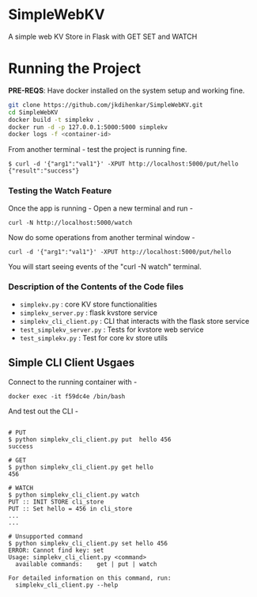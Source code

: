 # SimpleWebKV

A simple web KV Store in Flask with GET SET and WATCH

# Running the Project

**PRE-REQS**: Have docker installed on the system setup and working fine.


```bash
git clone https://github.com/jkdihenkar/SimpleWebKV.git
cd SimpleWebKV
docker build -t simplekv .
docker run -d -p 127.0.0.1:5000:5000 simplekv
docker logs -f <container-id>
```

From another terminal - test the project is running fine.

```
$ curl -d '{"arg1":"val1"}' -XPUT http://localhost:5000/put/hello 
{"result":"success"}
```

### Testing the Watch Feature

Once the app is running - Open a new terminal and run - 
```
curl -N http://localhost:5000/watch
```

Now do some operations from another terminal window - 

```
curl -d '{"arg1":"val1"}' -XPUT http://localhost:5000/put/hello 
```

You will start seeing events of the "curl -N watch" terminal.

### Description of the Contents of the Code files

* `simplekv.py` : core KV store functionalities
* `simplekv_server.py` : flask kvstore service
* `simplekv_cli_client.py` : CLI that interacts with the flask store service
* `test_simplekv_server.py` : Tests for kvstore web service
* `test_simplekv.py` : Test for core kv store utils

## Simple CLI Client Usgaes

Connect to the running container with - 

```
docker exec -it f59dc4e /bin/bash
```

And test out the CLI - 

```

# PUT
$ python simplekv_cli_client.py put  hello 456
success

# GET
$ python simplekv_cli_client.py get hello
456

# WATCH
$ python simplekv_cli_client.py watch
PUT :: INIT STORE cli_store
PUT :: Set hello = 456 in cli_store
...
...

# Unsupported command
$ python simplekv_cli_client.py set hello 456
ERROR: Cannot find key: set
Usage: simplekv_cli_client.py <command>
  available commands:    get | put | watch

For detailed information on this command, run:
  simplekv_cli_client.py --help

```